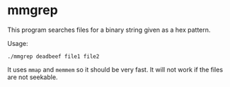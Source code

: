 # mmgrep

This program searches files for a binary string given as a hex pattern.

Usage:

```
./mmgrep deadbeef file1 file2
```

It uses `mmap` and `memmem` so it should be very fast. It will not work if the files are not seekable.
